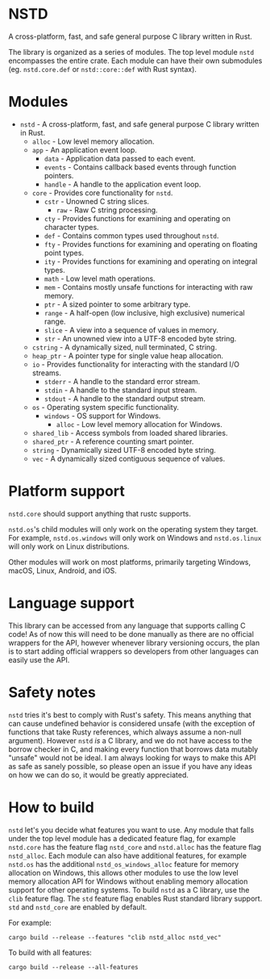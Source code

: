# NSTD
A cross-platform, fast, and safe general purpose C library written in Rust.

The library is organized as a series of modules. The top level module `nstd` encompasses the entire
crate. Each module can have their own submodules (eg. `nstd.core.def` or `nstd::core::def` with
Rust syntax).

# Modules
- `nstd` - A cross-platform, fast, and safe general purpose C library written in Rust.
    - `alloc` - Low level memory allocation.
    - `app` - An application event loop.
        - `data` - Application data passed to each event.
        - `events` - Contains callback based events through function pointers.
        - `handle` - A handle to the application event loop.
    - `core` - Provides core functionality for `nstd`.
        - `cstr` - Unowned C string slices.
            - `raw` - Raw C string processing.
        - `cty` - Provides functions for examining and operating on character types.
        - `def` - Contains common types used throughout `nstd`.
        - `fty` - Provides functions for examining and operating on floating point types.
        - `ity` - Provides functions for examining and operating on integral types.
        - `math` - Low level math operations.
        - `mem` - Contains mostly unsafe functions for interacting with raw memory.
        - `ptr` - A sized pointer to some arbitrary type.
        - `range` - A half-open (low inclusive, high exclusive) numerical range.
        - `slice` - A view into a sequence of values in memory.
        - `str` - An unowned view into a UTF-8 encoded byte string.
    - `cstring` - A dynamically sized, null terminated, C string.
    - `heap_ptr` - A pointer type for single value heap allocation.
    - `io` - Provides functionality for interacting with the standard I/O streams.
        - `stderr` - A handle to the standard error stream.
        - `stdin` - A handle to the standard input stream.
        - `stdout` - A handle to the standard output stream.
    - `os` - Operating system specific functionality.
        - `windows` - OS support for Windows.
            - `alloc` - Low level memory allocation for Windows.
    - `shared_lib` - Access symbols from loaded shared libraries.
    - `shared_ptr` - A reference counting smart pointer.
    - `string` - Dynamically sized UTF-8 encoded byte string.
    - `vec` - A dynamically sized contiguous sequence of values.

# Platform support
`nstd.core` should support anything that rustc supports.

`nstd.os`'s child modules will only work on the operating system they target. For example,
`nstd.os.windows` will only work on Windows and `nstd.os.linux` will only work on Linux
distributions.

Other modules will work on most platforms, primarily targeting Windows, macOS,
Linux, Android, and iOS.

# Language support
This library can be accessed from any language that supports calling C code! As of now this will
need to be done manually as there are no official wrappers for the API, however whenever library
versioning occurs, the plan is to start adding official wrappers so developers from other languages
can easily use the API.

# Safety notes
`nstd` tries it's best to comply with Rust's safety. This means anything that can cause undefined
behavior is considered unsafe (with the exception of functions that take Rusty references, which
always assume a non-null argument). However `nstd` *is* a C library, and we do not have access to
the borrow checker in C, and making every function that borrows data mutably "unsafe" would not be
ideal. I am always looking for ways to make this API as safe as sanely possible, so please open an
issue if you have any ideas on how we can do so, it would be greatly appreciated.

# How to build
`nstd` let's you decide what features you want to use. Any module that falls under the top level
module has a dedicated feature flag, for example `nstd.core` has the feature flag `nstd_core` and
`nstd.alloc` has the feature flag `nstd_alloc`. Each module can also have additional features, for
example `nstd.os` has the additional `nstd_os_windows_alloc` feature for memory allocation on
Windows, this allows other modules to use the low level memory allocation API for Windows without
enabling memory allocation support for other operating systems. To build `nstd` as a C library, use
the `clib` feature flag. The `std` feature flag enables Rust standard library support. `std` and
`nstd_core` are enabled by default.

For example:
```
cargo build --release --features "clib nstd_alloc nstd_vec"
```

To build with all features:
```
cargo build --release --all-features
```
